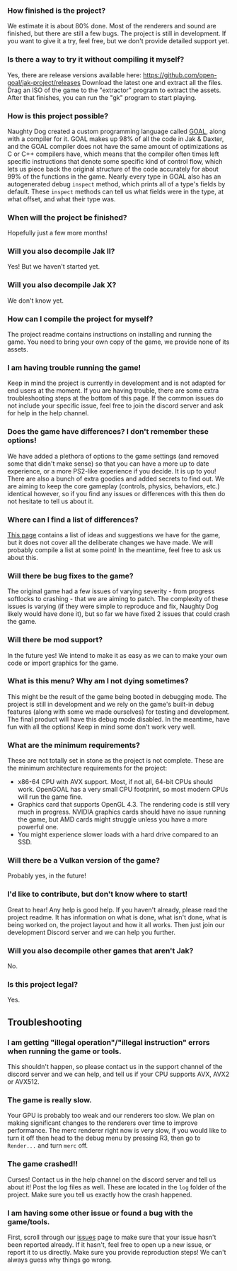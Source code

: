 ### How finished is the project?
We estimate it is about 80% done. Most of the renderers and sound are finished, but there are still a few bugs.
The project is still in development. If you want to give it a try, feel free, but we don't provide detailed support yet.

### Is there a way to try it without compiling it myself?
Yes, there are release versions available here: https://github.com/open-goal/jak-project/releases
Download the latest one and extract all the files. Drag an ISO of the game to the "extractor" program to extract the assets. After that finishes, you can run the "gk" program to start playing.

### How is this project possible?
Naughty Dog created a custom programming language called [GOAL](https://en.wikipedia.org/wiki/Game_Oriented_Assembly_Lisp), along with a compiler for it. GOAL makes up 98% of all the code in Jak & Daxter, and the GOAL compiler does not have the same amount of optimizations as C or C++ compilers have, which means that the compiler often times left specific instructions that denote some specific kind of control flow, which lets us piece back the original structure of the code accurately for about 99% of the functions in the game. Nearly every type in GOAL also has an autogenerated debug `inspect` method, which prints all of a type's fields by default. These `inspect` methods can tell us what fields were in the type, at what offset, and what their type was.

### When will the project be finished?
Hopefully just a few more months!

### Will you also decompile Jak II?
Yes! But we haven't started yet.

### Will you also decompile Jak X?
We don't know yet.

### How can I compile the project for myself?
The project readme contains instructions on installing and running the game. You need to bring your own copy of the game, we provide none of its assets.

### I am having trouble running the game!
Keep in mind the project is currently in development and is not adapted for end users at the moment. If you are having trouble, there are some extra troubleshooting steps at the bottom of this page. If the common issues do not include your specific issue, feel free to join the discord server and ask for help in the help channel.

### Does the game have differences? I don't remember these options!
We have added a plethora of options to the game settings (and removed some that didn't make sense) so that you can have a more up to date experience, or a more PS2-like experience if you decide. It is up to you! There are also a bunch of extra goodies and added secrets to find out. We are aiming to keep the core gameplay (controls, physics, behaviors, etc.) identical however, so if you find any issues or differences with this then do not hesitate to tell us about it.

### Where can I find a list of differences?
[This page](https://github.com/open-goal/jak-project/issues/386) contains a list of ideas and suggestions we have for the game, but it does not cover all the deliberate changes we have made. We will probably compile a list at some point! In the meantime, feel free to ask us about this.

### Will there be bug fixes to the game?
The original game had a few issues of varying severity - from progress softlocks to crashing - that we are aiming to patch. The complexity of these issues is varying (if they were simple to reproduce and fix, Naughty Dog likely would have done it), but so far we have fixed 2 issues that could crash the game.

### Will there be mod support?
In the future yes! We intend to make it as easy as we can to make your own code or import graphics for the game.

### What is this menu? Why am I not dying sometimes?
This might be the result of the game being booted in debugging mode. The project is still in development and we rely on the game's built-in debug features (along with some we made ourselves) for testing and development. The final product will have this debug mode disabled. In the meantime, have fun with all the options! Keep in mind some don't work very well.

### What are the minimum requirements?
These are not totally set in stone as the project is not complete. These are the minimum architecture requirements for the project:
- x86-64 CPU with AVX support. Most, if not all, 64-bit CPUs should work. OpenGOAL has a very small CPU footprint, so most modern CPUs will run the game fine.
- Graphics card that supports OpenGL 4.3. The rendering code is still very much in progress. NVIDIA graphics cards should have no issue running the game, but AMD cards might struggle unless you have a more powerful one.
- You might experience slower loads with a hard drive compared to an SSD.

### Will there be a Vulkan version of the game?
Probably yes, in the future!

### I'd like to contribute, but don't know where to start!
Great to hear! Any help is good help. If you haven't already, please read the project readme. It has information on what is done, what isn't done, what is being worked on, the project layout and how it all works. Then just join our development Discord server and we can help you further.

### Will you also decompile other games that aren't Jak?
No.

### Is this project legal?
Yes.

## Troubleshooting

### I am getting "illegal operation"/"illegal instruction" errors when running the game or tools.
This shouldn't happen, so please contact us in the support channel of the discord server and we can help, and tell us if your CPU supports AVX, AVX2 or AVX512.

### The game is really slow.
Your GPU is probably too weak and our renderers too slow. We plan on making significant changes to the renderers over time to improve performance. The merc renderer right now is very slow, if you would like to turn it off then head to the debug menu by pressing R3, then go to `Render...` and turn `merc` off.

### The game crashed!!
Curses! Contact us in the help channel on the discord server and tell us about it! Post the log files as well. These are located in the `log` folder of the project. Make sure you tell us exactly how the crash happened.

### I am having some other issue or found a bug with the game/tools.
First, scroll through our [issues](https://github.com/open-goal/jak-project/issues) page to make sure that your issue hasn't been reported already. If it hasn't, feel free to open up a new issue, or report it to us directly. Make sure you provide reproduction steps! We can't always guess why things go wrong.

